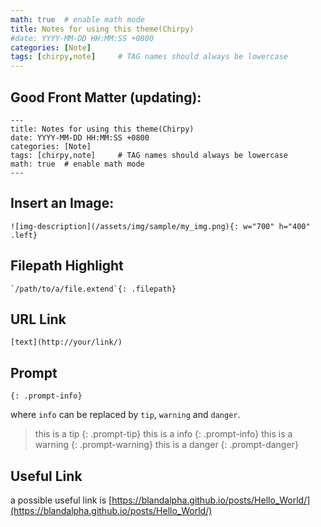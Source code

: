 ```yaml
---
math: true  # enable math mode
title: Notes for using this theme(Chirpy)
#date: YYYY-MM-DD HH:MM:SS +0800
categories: [Note]
tags: [chirpy,note]     # TAG names should always be lowercase
---
```


## Good Front Matter (updating):

```
---
title: Notes for using this theme(Chirpy)
date: YYYY-MM-DD HH:MM:SS +0800
categories: [Note]
tags: [chirpy,note]     # TAG names should always be lowercase
math: true  # enable math mode
---
```

## Insert an Image:
```
![img-description](/assets/img/sample/my_img.png){: w="700" h="400" .left}
```

## Filepath Highlight
```
`/path/to/a/file.extend`{: .filepath}
```

## URL Link
```
[text](http://your/link/)
```

## Prompt
```
{: .prompt-info}
```
where `info` can be replaced by `tip`, `warning` and `danger`.
> this is a tip
{: .prompt-tip}
> this is a info
{: .prompt-info}
> this is a warning
{: .prompt-warning}
> this is a danger
{: .prompt-danger}

## Useful Link
a possible useful link is [https://blandalpha.github.io/posts/Hello_World/](https://blandalpha.github.io/posts/Hello_World/)
